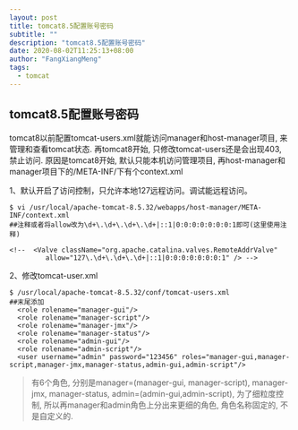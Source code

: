 ```yaml
---
layout: post
title: tomcat8.5配置账号密码
subtitle: ""
description: "tomcat8.5配置账号密码"
date: 2020-08-02T11:25:13+08:00
author: "FangXiangMeng"
tags:
  - tomcat
---
```


## tomcat8.5配置账号密码

tomcat8以前配置tomcat-users.xml就能访问manager和host-manager项目, 来管理和查看tomcat状态.
再tomcat8开始, 只修改tomcat-users还是会出现403, 禁止访问.
原因是tomcat8开始, 默认只能本机访问管理项目, 再host-manager和manager项目下的/META-INF/下有个context.xml

1、默认开启了访问控制，只允许本地127远程访问。调试能远程访问。
```
$ vi /usr/local/apache-tomcat-8.5.32/webapps/host-manager/META-INF/context.xml
##注释或者将allow改为\d+\.\d+\.\d+\.\d+|::1|0:0:0:0:0:0:0:1即可(这里使用注释)

<!--  <Valve className="org.apache.catalina.valves.RemoteAddrValve"
         allow="127\.\d+\.\d+\.\d+|::1|0:0:0:0:0:0:0:1" /> -->
```

2、修改tomcat-user.xml
```
$ /usr/local/apache-tomcat-8.5.32/conf/tomcat-users.xml
##末尾添加
  <role rolename="manager-gui"/>
  <role rolename="manager-script"/>
  <role rolename="manager-jmx"/>
  <role rolename="manager-status"/>
  <role rolename="admin-gui"/>
  <role rolename="admin-script"/>
  <user username="admin" password="123456" roles="manager-gui,manager-script,manager-jmx,manager-status,admin-gui,admin-script"/>
```
> 有6个角色, 分别是manager=(manager-gui, manager-script), manager-jmx, manager-status, admin=(admin-gui,admin-script), 为了细粒度控制, 所以再manager和admin角色上分出来更细的角色, 角色名称固定的, 不是自定义的.

